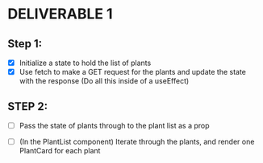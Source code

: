 # DELIVERABLE 1

## Step 1:
  - [x] Initialize a state to hold the list of plants
  - [x] Use fetch to make a GET request for the plants and update the state with the response
        (Do all this inside of a useEffect)
## STEP 2:
  - [ ] Pass the state of plants through to the plant list as a prop
  - [ ] (In the PlantList component) Iterate through the plants, and render one PlantCard for each plant


